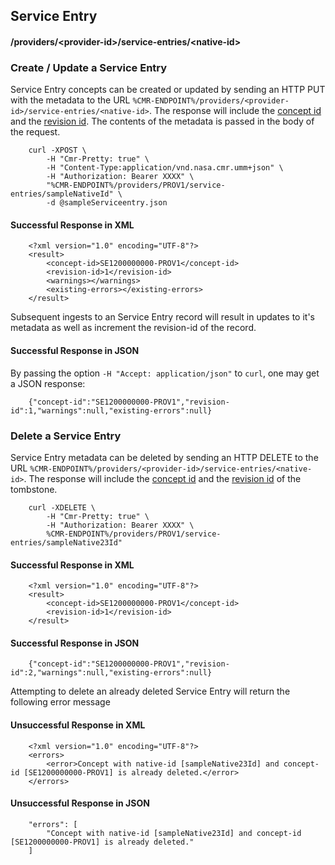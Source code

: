## <a name="service-entry"></a> Service Entry

#### <a name="provider-info-service-entry"></a> /providers/&lt;provider-id&gt;/service-entries/&lt;native-id&gt;

### <a name="create-update-service-entry"></a> Create / Update a Service Entry

Service Entry concepts can be created or updated by sending an HTTP PUT with the metadata to the URL `%CMR-ENDPOINT%/providers/<provider-id>/service-entries/<native-id>`. The response will include the [concept id](#concept-id) and the [revision id](#revision-id). The contents of the metadata is passed in the body of the request.

```
    curl -XPOST \
        -H "Cmr-Pretty: true" \
        -H "Content-Type:application/vnd.nasa.cmr.umm+json" \
        -H "Authorization: Bearer XXXX" \
        "%CMR-ENDPOINT%/providers/PROV1/service-entries/sampleNativeId" \
        -d @sampleServiceentry.json
```

#### Successful Response in XML

```
    <?xml version="1.0" encoding="UTF-8"?>
    <result>
        <concept-id>SE1200000000-PROV1</concept-id>
        <revision-id>1</revision-id>
        <warnings></warnings>
        <existing-errors></existing-errors>
    </result>
```

Subsequent ingests to an Service Entry record will result in updates to it's metadata as well as increment the revision-id of the record.

#### Successful Response in JSON

By passing the option `-H "Accept: application/json"` to `curl`, one may
get a JSON response:

```
    {"concept-id":"SE1200000000-PROV1","revision-id":1,"warnings":null,"existing-errors":null}
```

### <a name="delete-service-entry"></a> Delete a Service Entry

Service Entry metadata can be deleted by sending an HTTP DELETE to the URL `%CMR-ENDPOINT%/providers/<provider-id>/service-entries/<native-id>`. The response will include the [concept id](#concept-id) and the [revision id](#revision-id) of the tombstone.

```
    curl -XDELETE \
        -H "Cmr-Pretty: true" \
        -H "Authorization: Bearer XXXX" \
        %CMR-ENDPOINT%/providers/PROV1/service-entries/sampleNative23Id"
```

#### Successful Response in XML

```
    <?xml version="1.0" encoding="UTF-8"?>
    <result>
        <concept-id>SE1200000000-PROV1</concept-id>
        <revision-id>1</revision-id>
    </result>
```

#### Successful Response in JSON

```
    {"concept-id":"SE1200000000-PROV1","revision-id":2,"warnings":null,"existing-errors":null}
```

Attempting to delete an already deleted Service Entry will return the following error message

#### Unsuccessful Response in XML

```
    <?xml version="1.0" encoding="UTF-8"?>
    <errors>
        <error>Concept with native-id [sampleNative23Id] and concept-id [SE1200000000-PROV1] is already deleted.</error>
    </errors>
```

#### Unsuccessful Response in JSON

```
    "errors": [
        "Concept with native-id [sampleNative23Id] and concept-id [SE1200000000-PROV1] is already deleted."
    ]
```
